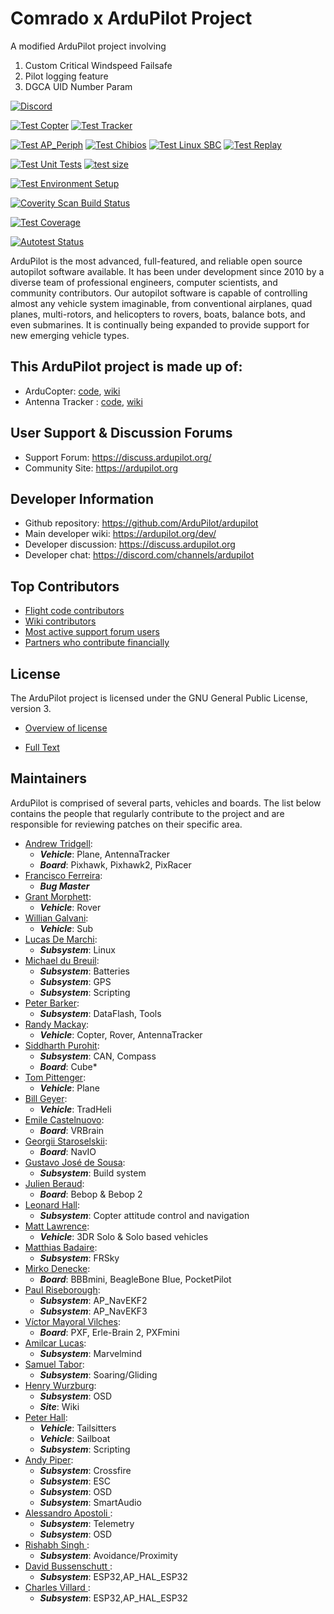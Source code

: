 # Comrado x ArduPilot Project

A modified ArduPilot project involving
1. Custom Critical Windspeed Failsafe
2. Pilot logging feature
3. DGCA UID Number Param 

<a href="https://ardupilot.org/discord"><img src="https://img.shields.io/discord/674039678562861068.svg" alt="Discord">

[![Test Copter](https://github.com/ArduPilot/ardupilot/workflows/test%20copter/badge.svg?branch=master)](https://github.com/ArduPilot/ardupilot/actions/workflows/test_sitl_copter.yml) [![Test Tracker](https://github.com/ArduPilot/ardupilot/workflows/test%20tracker/badge.svg?branch=master)](https://github.com/ArduPilot/ardupilot/actions/workflows/test_sitl_tracker.yml)

[![Test AP_Periph](https://github.com/ArduPilot/ardupilot/workflows/test%20ap_periph/badge.svg?branch=master)](https://github.com/ArduPilot/ardupilot/actions/workflows/test_sitl_periph.yml) [![Test Chibios](https://github.com/ArduPilot/ardupilot/workflows/test%20chibios/badge.svg?branch=master)](https://github.com/ArduPilot/ardupilot/actions/workflows/test_chibios.yml) [![Test Linux SBC](https://github.com/ArduPilot/ardupilot/workflows/test%20Linux%20SBC/badge.svg?branch=master)](https://github.com/ArduPilot/ardupilot/actions/workflows/test_linux_sbc.yml) [![Test Replay](https://github.com/ArduPilot/ardupilot/workflows/test%20replay/badge.svg?branch=master)](https://github.com/ArduPilot/ardupilot/actions/workflows/test_replay.yml)

[![Test Unit Tests](https://github.com/ArduPilot/ardupilot/workflows/test%20unit%20tests/badge.svg?branch=master)](https://github.com/ArduPilot/ardupilot/actions/workflows/test_unit_tests.yml) [![test size](https://github.com/ArduPilot/ardupilot/actions/workflows/test_size.yml/badge.svg)](https://github.com/ArduPilot/ardupilot/actions/workflows/test_size.yml)

[![Test Environment Setup](https://github.com/ArduPilot/ardupilot/actions/workflows/test_environment.yml/badge.svg?branch=master)](https://github.com/ArduPilot/ardupilot/actions/workflows/test_environment.yml)

[![Coverity Scan Build Status](https://scan.coverity.com/projects/5331/badge.svg)](https://scan.coverity.com/projects/ardupilot-ardupilot)

[![Test Coverage](https://github.com/ArduPilot/ardupilot/actions/workflows/test_coverage.yml/badge.svg?branch=master)](https://github.com/ArduPilot/ardupilot/actions/workflows/test_coverage.yml)

[![Autotest Status](https://autotest.ardupilot.org/autotest-badge.svg)](https://autotest.ardupilot.org/)

ArduPilot is the most advanced, full-featured, and reliable open source autopilot software available.
It has been under development since 2010 by a diverse team of professional engineers, computer scientists, and community contributors.
Our autopilot software is capable of controlling almost any vehicle system imaginable, from conventional airplanes, quad planes, multi-rotors, and helicopters to rovers, boats, balance bots, and even submarines.
It is continually being expanded to provide support for new emerging vehicle types.

## This ArduPilot project is made up of: ##

- ArduCopter: [code](https://github.com/ArduPilot/ardupilot/tree/master/ArduCopter), [wiki](https://ardupilot.org/copter/index.html)
- Antenna Tracker : [code](https://github.com/ArduPilot/ardupilot/tree/master/AntennaTracker), [wiki](https://ardupilot.org/antennatracker/index.html)

## User Support & Discussion Forums ##

- Support Forum: <https://discuss.ardupilot.org/>
- Community Site: <https://ardupilot.org>

## Developer Information ##

- Github repository: <https://github.com/ArduPilot/ardupilot>
- Main developer wiki: <https://ardupilot.org/dev/>
- Developer discussion: <https://discuss.ardupilot.org>
- Developer chat: <https://discord.com/channels/ardupilot>

## Top Contributors ##

- [Flight code contributors](https://github.com/ArduPilot/ardupilot/graphs/contributors)
- [Wiki contributors](https://github.com/ArduPilot/ardupilot_wiki/graphs/contributors)
- [Most active support forum users](https://discuss.ardupilot.org/u?order=post_count&period=quarterly)
- [Partners who contribute financially](https://ardupilot.org/about/Partners)


## License ##

The ArduPilot project is licensed under the GNU General Public
License, version 3.

- [Overview of license](https://ardupilot.org/dev/docs/license-gplv3.html)

- [Full Text](https://github.com/ArduPilot/ardupilot/blob/master/COPYING.txt)

## Maintainers ##

ArduPilot is comprised of several parts, vehicles and boards. The list below
contains the people that regularly contribute to the project and are responsible
for reviewing patches on their specific area.

- [Andrew Tridgell](https://github.com/tridge):
  - ***Vehicle***: Plane, AntennaTracker
  - ***Board***: Pixhawk, Pixhawk2, PixRacer
- [Francisco Ferreira](https://github.com/oxinarf):
  - ***Bug Master***
- [Grant Morphett](https://github.com/gmorph):
  - ***Vehicle***: Rover
- [Willian Galvani](https://github.com/williangalvani):
  - ***Vehicle***: Sub
- [Lucas De Marchi](https://github.com/lucasdemarchi):
  - ***Subsystem***: Linux
- [Michael du Breuil](https://github.com/WickedShell):
  - ***Subsystem***: Batteries
  - ***Subsystem***: GPS
  - ***Subsystem***: Scripting
- [Peter Barker](https://github.com/peterbarker):
  - ***Subsystem***: DataFlash, Tools
- [Randy Mackay](https://github.com/rmackay9):
  - ***Vehicle***: Copter, Rover, AntennaTracker
- [Siddharth Purohit](https://github.com/bugobliterator):
  - ***Subsystem***: CAN, Compass
  - ***Board***: Cube*
- [Tom Pittenger](https://github.com/magicrub):
  - ***Vehicle***: Plane
- [Bill Geyer](https://github.com/bnsgeyer):
  - ***Vehicle***: TradHeli
- [Emile Castelnuovo](https://github.com/emilecastelnuovo):
  - ***Board***: VRBrain
- [Georgii Staroselskii](https://github.com/staroselskii):
  - ***Board***: NavIO
- [Gustavo José de Sousa](https://github.com/guludo):
  - ***Subsystem***: Build system
- [Julien Beraud](https://github.com/jberaud):
  - ***Board***: Bebop & Bebop 2
- [Leonard Hall](https://github.com/lthall):
  - ***Subsystem***: Copter attitude control and navigation
- [Matt Lawrence](https://github.com/Pedals2Paddles):
  - ***Vehicle***: 3DR Solo & Solo based vehicles
- [Matthias Badaire](https://github.com/badzz):
  - ***Subsystem***: FRSky
- [Mirko Denecke](https://github.com/mirkix):
  - ***Board***: BBBmini, BeagleBone Blue, PocketPilot
- [Paul Riseborough](https://github.com/priseborough):
  - ***Subsystem***: AP_NavEKF2
  - ***Subsystem***: AP_NavEKF3
- [Víctor Mayoral Vilches](https://github.com/vmayoral):
  - ***Board***: PXF, Erle-Brain 2, PXFmini
- [Amilcar Lucas](https://github.com/amilcarlucas):
  - ***Subsystem***: Marvelmind
- [Samuel Tabor](https://github.com/samuelctabor):
  - ***Subsystem***: Soaring/Gliding
- [Henry Wurzburg](https://github.com/Hwurzburg):
  - ***Subsystem***: OSD
  - ***Site***: Wiki
- [Peter Hall](https://github.com/IamPete1):
  - ***Vehicle***: Tailsitters
  - ***Vehicle***: Sailboat
  - ***Subsystem***: Scripting
- [Andy Piper](https://github.com/andyp1per):
  - ***Subsystem***: Crossfire
  - ***Subsystem***: ESC
  - ***Subsystem***: OSD
  - ***Subsystem***: SmartAudio
- [Alessandro Apostoli ](https://github.com/yaapu):
  - ***Subsystem***: Telemetry
  - ***Subsystem***: OSD
- [Rishabh Singh ](https://github.com/rishabsingh3003):
  - ***Subsystem***: Avoidance/Proximity
- [David Bussenschutt ](https://github.com/davidbuzz):
  - ***Subsystem***: ESP32,AP_HAL_ESP32
- [Charles Villard ](https://github.com/Silvanosky):
  - ***Subsystem***: ESP32,AP_HAL_ESP32

